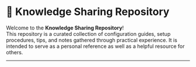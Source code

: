# 🧠 Knowledge Sharing Repository

Welcome to the **Knowledge Sharing Repository**!  
This repository is a curated collection of configuration guides, setup procedures, tips, and notes gathered through practical experience. It is intended to serve as a personal reference as well as a helpful resource for others.

---


